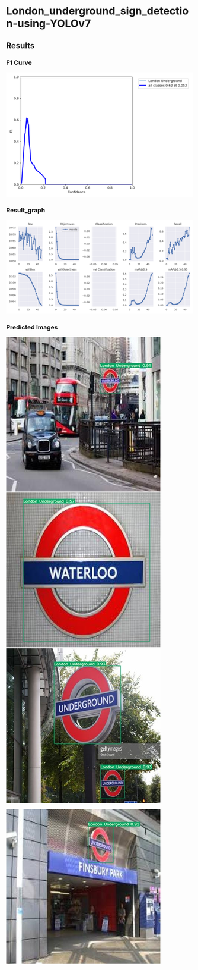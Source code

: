 # London_underground_sign_detection-using-YOLOv7
## Results
### F1 Curve 
![](https://github.com/shiv2398/London_underground_sign_detection-using-YOLOv7/blob/main/F1_curve.png)

### Result_graph
![](https://github.com/shiv2398/London_underground_sign_detection-using-YOLOv7/blob/main/results.png)
### Predicted Images
![](https://github.com/shiv2398/London_underground_sign_detection-using-YOLOv7/blob/main/Results/00115_jpg.rf.95ebc1969ccf7c63d5444831a12b7af8.jpg)
![](https://github.com/shiv2398/London_underground_sign_detection-using-YOLOv7/blob/main/Results/0008_jpg.rf.2888bd2a9c217be7c34941a9f15537b9.jpg)
![](https://github.com/shiv2398/London_underground_sign_detection-using-YOLOv7/blob/main/Results/0034_jpg.rf.a06d2779a859ad3479a04410cf452b5c.jpg)

![](https://github.com/shiv2398/London_underground_sign_detection-using-YOLOv7/blob/main/Results/0050_jpg.rf.272ea3d3efe07f405d90eef4a7250c96.jpg)
